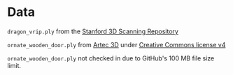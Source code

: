 # Data

`dragon_vrip.ply` from the [Stanford 3D Scanning Repository](http://www-graphics.stanford.edu/data/3Dscanrep/)

`ornate_wooden_door.ply` from [Artec 3D](https://www.artec3d.com/3d-models/ornate-wooden-doors-hd) under [Creative Commons license v4](https://creativecommons.org/licenses/by/4.0/)

`ornate_wooden_door.ply` not checked in due to GitHub's 100 MB file size limit.